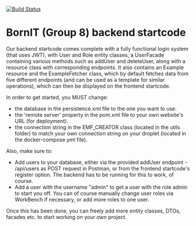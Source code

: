 [![Build Status](https://travis-ci.com/Pelle-pr/startcode_3sem_backend.svg?branch=master)](https://travis-ci.com/Pelle-pr/startcode_3sem_backend)
# BornIT (Group 8) backend startcode

Our backend startcode comes complete with a fully functional login system (that uses JWT), with User and Role entity classes, a UserFacade containing various methods such as addUser and deleteUser, along with a resource class with corresponding endpoints.  It also contains an Example resource and the ExampleFetcher class, which by default fetches data from five different endpoints (and can be used as a template for similar operations), which can then be displayed on the frontend startcode. 

In order to get started, you MUST change:

- the database in the persistence.xml file to the one you want to use.
- the 'remote server' property in the pom.xml file to your own website's URL (for deployment).
- the connection string in the EMF_CREATOR class (located in the utils folder) to match your own connection string on your droplet (located in the docker-compose.yml file).

Also, make sure to:

- Add users to your database, either via the provided addUser endpoint - /api/users as POST request in Postman, or from the frontend startcode's register option. The backend has to be running for this to work, of course.
- Add a user with the username "admin" to get a user with the role admin to start you off. You can of course manually change user roles via WorkBench if necessary, or add more roles to one user.

Once this has been done, you can freely add more entity classes, DTOs, facades etc. to start working on your own project.
